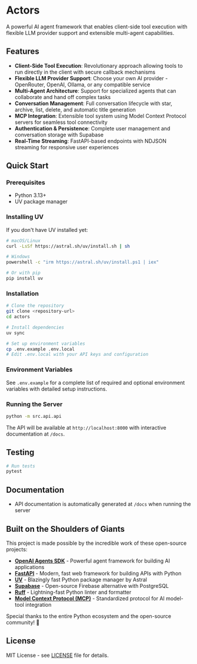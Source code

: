 # Actors

A powerful AI agent framework that enables client-side tool execution with flexible LLM provider support and extensible multi-agent capabilities.

## Features

- **Client-Side Tool Execution**: Revolutionary approach allowing tools to run directly in the client with secure callback mechanisms
- **Flexible LLM Provider Support**: Choose your own AI provider - OpenRouter, OpenAI, Ollama, or any compatible service
- **Multi-Agent Architecture**: Support for specialized agents that can collaborate and hand off complex tasks
- **Conversation Management**: Full conversation lifecycle with star, archive, list, delete, and automatic title generation
- **MCP Integration**: Extensible tool system using Model Context Protocol servers for seamless tool connectivity
- **Authentication & Persistence**: Complete user management and conversation storage with Supabase
- **Real-Time Streaming**: FastAPI-based endpoints with NDJSON streaming for responsive user experiences

## Quick Start

### Prerequisites

- Python 3.13+
- UV package manager

### Installing UV

If you don't have UV installed yet:

```bash
# macOS/Linux
curl -LsSf https://astral.sh/uv/install.sh | sh

# Windows
powershell -c "irm https://astral.sh/uv/install.ps1 | iex"

# Or with pip
pip install uv
```

### Installation

```bash
# Clone the repository
git clone <repository-url>
cd actors

# Install dependencies
uv sync

# Set up environment variables
cp .env.example .env.local
# Edit .env.local with your API keys and configuration
```

### Environment Variables

See `.env.example` for a complete list of required and optional environment variables with detailed setup instructions.

### Running the Server

```bash
python -m src.api.api
```

The API will be available at `http://localhost:8000` with interactive documentation at `/docs`.

## Testing

```bash
# Run tests
pytest
```

## Documentation

- API documentation is automatically generated at `/docs` when running the server

## Built on the Shoulders of Giants

This project is made possible by the incredible work of these open-source projects:

- **[OpenAI Agents SDK](https://github.com/openai/openai-agents)** - Powerful agent framework for building AI applications
- **[FastAPI](https://fastapi.tiangolo.com/)** - Modern, fast web framework for building APIs with Python
- **[UV](https://docs.astral.sh/uv/)** - Blazingly fast Python package manager by Astral
- **[Supabase](https://supabase.com/)** - Open-source Firebase alternative with PostgreSQL
- **[Ruff](https://docs.astral.sh/ruff/)** - Lightning-fast Python linter and formatter
- **[Model Context Protocol (MCP)](https://modelcontextprotocol.io/)** - Standardized protocol for AI model-tool integration

Special thanks to the entire Python ecosystem and the open-source community! 🚀

## License

MIT License - see [LICENSE](LICENSE) file for details.